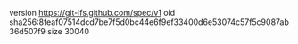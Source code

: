 version https://git-lfs.github.com/spec/v1
oid sha256:8feaf07514dcd7be7f5d0bc44e6f9ef33400d6e53074c57f5c9087ab36d507f9
size 30040
